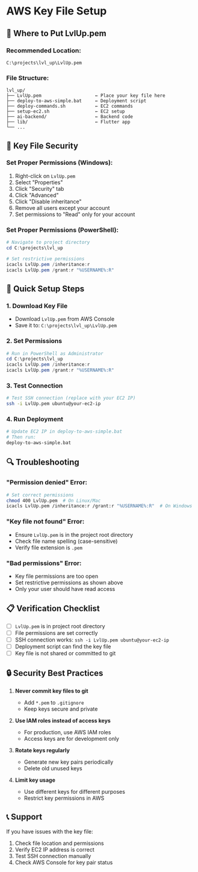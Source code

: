 # AWS Key File Setup

## 📁 Where to Put LvlUp.pem

### **Recommended Location:**
```
C:\projects\lvl_up\LvlUp.pem
```

### **File Structure:**
```
lvl_up/
├── LvlUp.pem                    ← Place your key file here
├── deploy-to-aws-simple.bat     ← Deployment script
├── deploy-commands.sh           ← EC2 commands
├── setup-ec2.sh                 ← EC2 setup
├── ai-backend/                  ← Backend code
├── lib/                         ← Flutter app
└── ...
```

## 🔐 Key File Security

### **Set Proper Permissions (Windows):**
1. Right-click on `LvlUp.pem`
2. Select "Properties"
3. Click "Security" tab
4. Click "Advanced"
5. Click "Disable inheritance"
6. Remove all users except your account
7. Set permissions to "Read" only for your account

### **Set Proper Permissions (PowerShell):**
```powershell
# Navigate to project directory
cd C:\projects\lvl_up

# Set restrictive permissions
icacls LvlUp.pem /inheritance:r
icacls LvlUp.pem /grant:r "%USERNAME%:R"
```

## 🚀 Quick Setup Steps

### **1. Download Key File**
- Download `LvlUp.pem` from AWS Console
- Save it to: `C:\projects\lvl_up\LvlUp.pem`

### **2. Set Permissions**
```powershell
# Run in PowerShell as Administrator
cd C:\projects\lvl_up
icacls LvlUp.pem /inheritance:r
icacls LvlUp.pem /grant:r "%USERNAME%:R"
```

### **3. Test Connection**
```bash
# Test SSH connection (replace with your EC2 IP)
ssh -i LvlUp.pem ubuntu@your-ec2-ip
```

### **4. Run Deployment**
```bash
# Update EC2 IP in deploy-to-aws-simple.bat
# Then run:
deploy-to-aws-simple.bat
```

## 🔍 Troubleshooting

### **"Permission denied" Error:**
```bash
# Set correct permissions
chmod 400 LvlUp.pem  # On Linux/Mac
icacls LvlUp.pem /inheritance:r /grant:r "%USERNAME%:R"  # On Windows
```

### **"Key file not found" Error:**
- Ensure `LvlUp.pem` is in the project root directory
- Check file name spelling (case-sensitive)
- Verify file extension is `.pem`

### **"Bad permissions" Error:**
- Key file permissions are too open
- Set restrictive permissions as shown above
- Only your user should have read access

## 📋 Verification Checklist

- [ ] `LvlUp.pem` is in project root directory
- [ ] File permissions are set correctly
- [ ] SSH connection works: `ssh -i LvlUp.pem ubuntu@your-ec2-ip`
- [ ] Deployment script can find the key file
- [ ] Key file is not shared or committed to git

## 🔒 Security Best Practices

1. **Never commit key files to git**
   - Add `*.pem` to `.gitignore`
   - Keep keys secure and private

2. **Use IAM roles instead of access keys**
   - For production, use AWS IAM roles
   - Access keys are for development only

3. **Rotate keys regularly**
   - Generate new key pairs periodically
   - Delete old unused keys

4. **Limit key usage**
   - Use different keys for different purposes
   - Restrict key permissions in AWS

## 📞 Support

If you have issues with the key file:
1. Check file location and permissions
2. Verify EC2 IP address is correct
3. Test SSH connection manually
4. Check AWS Console for key pair status 